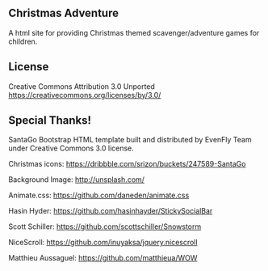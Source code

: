 Christmas Adventure
-------------------

A html site for providing Christmas themed scavenger/adventure games for children.


License
-------------------
Creative Commons Attribution 3.0 Unported https://creativecommons.org/licenses/by/3.0/


Special Thanks!
---------------

SantaGo Bootstrap HTML template built and distributed by EvenFly Team under Creative Commons 3.0 license.

Christmas icons: https://dribbble.com/srizon/buckets/247589-SantaGo

Background Image: http://unsplash.com/

Animate.css: https://github.com/daneden/animate.css

Hasin Hyder: https://github.com/hasinhayder/StickySocialBar

Scott Schiller: https://github.com/scottschiller/Snowstorm

NiceScroll: https://github.com/inuyaksa/jquery.nicescroll

Matthieu Aussaguel: https://github.com/matthieua/WOW
